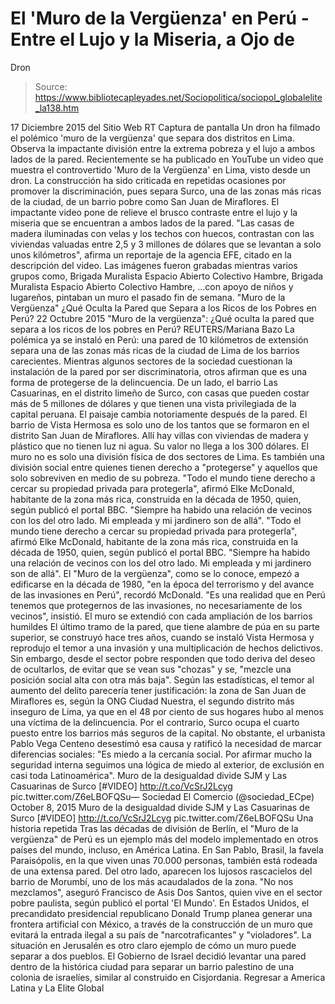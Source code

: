 # El 'Muro de la Vergüenza' en Perú - Entre el Lujo y la Miseria, a Ojo de 
Dron

> Source: https://www.bibliotecapleyades.net/Sociopolitica/sociopol_globalelite_la138.htm

17 Diciembre 2015
del Sitio Web RT
Captura de pantalla
Un dron ha filmado
el polémico 'muro de la vergüenza'
que separa dos distritos en Lima.
Observa la impactante división
entre la extrema pobreza y
el lujo a ambos lados de la pared.
Recientemente se ha publicado en YouTube un video que muestra el controvertido 'Muro de la Vergüenza' en Lima, visto desde un dron.
La construcción ha sido criticada en repetidas ocasiones por promover la discriminación, pues separa Surco, una de las zonas más ricas de la ciudad, de un barrio pobre como San Juan de Miraflores. El impactante video pone de relieve el brusco contraste entre el lujo y la miseria que se encuentran a ambos lados de la pared.
"Las casas de madera iluminadas con velas y los techos con huecos, contrastan con las viviendas valuadas entre 2,5 y 3 millones de dólares que se levantan a solo unos kilómetros", afirma un reportaje de la agencia EFE, citado en la descripción del video.
Las imágenes fueron grabadas mientras varios grupos como,
Brigada Muralista Espacio Abierto Colectivo Hambre,
Brigada Muralista
Espacio Abierto
Colectivo Hambre,
...con apoyo de niños y lugareños, pintaban un muro el pasado fin de semana.
"Muro de la Vergüenza"
¿Qué Oculta la Pared que Separa a los Ricos de los Pobres en Perú? 22 Octubre 2015
"Muro de la vergüenza":
¿Qué oculta la pared que separa
a los ricos de los pobres en Perú?
REUTERS/Mariana Bazo
La polémica ya se instaló en Perú:
una pared de 10 kilómetros de extensión
separa una de las zonas más ricas de la ciudad de Lima
de los barrios carecientes.
Mientras algunos sectores de la sociedad
cuestionan la instalación de la pared por ser discriminatoria,
otros afirman que es una forma de
protegerse de la delincuencia.
De un lado, el barrio Las Casuarinas, en el distrito limeño de Surco, con casas que pueden costar más de 5 millones de dólares y que tienen una vista privilegiada de la capital peruana.
El paisaje cambia notoriamente después de la pared.
El barrio de Vista Hermosa es solo uno de los tantos que se formaron en el distrito San Juan de Miraflores. Allí hay villas con viviendas de madera y plástico que no tienen luz ni agua. Su valor no llega a los 300 dólares.
El muro no es solo una división física de dos sectores de Lima.
Es también una división social entre quienes tienen derecho a "protegerse" y aquellos que solo sobreviven en medio de su pobreza.
"Todo el mundo tiene derecho a cercar su propiedad privada para protegerla", afirmó Elke McDonald, habitante de la zona más rica, construida en la década de 1950, quien, según publicó el portal BBC. "Siempre ha habido una relación de vecinos con los del otro lado. Mi empleada y mi jardinero son de allá".
"Todo el mundo tiene derecho a cercar su propiedad privada para protegerla", afirmó Elke McDonald, habitante de la zona más rica, construida en la década de 1950, quien, según publicó el portal BBC.
"Siempre ha habido una relación de vecinos con los del otro lado. Mi empleada y mi jardinero son de allá".
El "Muro de la vergüenza", como se lo conoce, empezó a edificarse en la década de 1980,
"en la época del terrorismo y del avance de las invasiones en Perú", recordó McDonald. "Es una realidad que en Perú tenemos que protegernos de las invasiones, no necesariamente de los vecinos", insistió.
El muro se extendió con cada ampliación de los barrios humildes
El último tramo de la pared, que tiene alambre de púa en su parte superior, se construyó hace tres años, cuando se instaló Vista Hermosa y reprodujo el temor a una invasión y una multiplicación de hechos delictivos.
Sin embargo, desde el sector pobre responden que todo deriva del deseo de ocultarlos, de evitar que se vean sus "chozas" y se,
"mezcle una posición social alta con otra más baja".
Según las estadísticas, el temor al aumento del delito parecería tener justificación:
la zona de San Juan de Miraflores es, según la ONG Ciudad Nuestra, el segundo distrito más inseguro de Lima, ya que en el 48 por ciento de sus hogares hubo al menos una víctima de la delincuencia.
Por el contrario, Surco ocupa el cuarto puesto entre los barrios más seguros de la capital.
No obstante, el urbanista Pablo Vega Centeno desestimó esa causa y ratificó la necesidad de marcar diferencias sociales:
"Es miedo a la cercanía social. Por afirmar mucho la seguridad interna seguimos una lógica de miedo al exterior, de exclusión en casi toda Latinoamérica".
Muro de la desigualdad divide SJM y Las Casuarinas de Surco [#VIDEO] http://t.co/VcSrJ2Lcyg pic.twitter.com/Z6eLBOFQSu— Sociedad El Comercio (@sociedad_ECpe) October 8, 2015
Muro de la desigualdad divide SJM y Las Casuarinas de Surco [#VIDEO] http://t.co/VcSrJ2Lcyg pic.twitter.com/Z6eLBOFQSu
Una historia repetida
Tras las décadas de división de Berlín, el "Muro de la vergüenza" de Perú es un ejemplo más del modelo implementado en otros países del mundo, incluso, en América Latina.
En San Pablo, Brasil, la favela Paraisópolis, en la que viven unas 70.000 personas, también está rodeada de una extensa pared.
Del otro lado, aparecen los lujosos rascacielos del barrio de Morumbí, uno de los más acaudalados de la zona.
"No nos mezclamos", aseguró Francisco de Asis Dos Santos, quien vive en el sector pobre paulista, según publicó el portal 'El Mundo'.
En Estados Unidos, el precandidato presidencial republicano Donald Trump planea generar una frontera artificial con México, a través de la construcción de un muro que evitará la entrada ilegal a su país de "narcotraficantes" y "violadores".
La situación en Jerusalén es otro claro ejemplo de cómo un muro puede separar a dos pueblos.
El Gobierno de Israel decidió levantar una pared dentro de la histórica ciudad para separar un barrio palestino de una colonia de israelíes, similar al construido en Cisjordania.
Regresar a America Latina y La Elite Global
